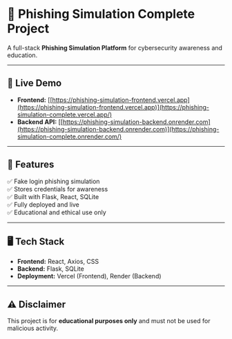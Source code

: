 
# 🎯 Phishing Simulation Complete Project

A full-stack **Phishing Simulation Platform** for cybersecurity awareness and education.

---

## 🚀 Live Demo

- **Frontend:** [[https://phishing-simulation-frontend.vercel.app](https://phishing-simulation-frontend.vercel.app)](https://phishing-simulation-complete.vercel.app/)
- **Backend API:** [[https://phishing-simulation-backend.onrender.com](https://phishing-simulation-backend.onrender.com)](https://phishing-simulation-complete.onrender.com/)

---

## 🌟 Features

✅ Fake login phishing simulation  
✅ Stores credentials for awareness  
✅ Built with Flask, React, SQLite  
✅ Fully deployed and live  
✅ Educational and ethical use only

---

## 🖥️ Tech Stack

- **Frontend:** React, Axios, CSS
- **Backend:** Flask, SQLite
- **Deployment:** Vercel (Frontend), Render (Backend)

---

## ⚠️ Disclaimer

This project is for **educational purposes only** and must not be used for malicious activity.
